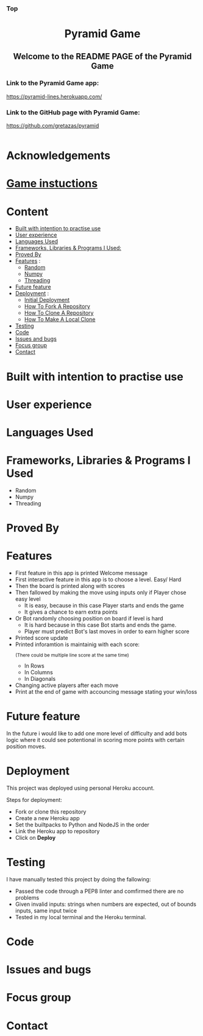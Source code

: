 ### Top <h1 style="text-align: center;"><strong>Pyramid Game</strong></h1>
<h2 style="text-align: center;"><strong>Welcome to the README PAGE of the Pyramid Game</strong></h2>

### Link to the Pyramid Game app:  

<a href="https://pyramid-lines.herokuapp.com/">https://pyramid-lines.herokuapp.com/</a>

### Link to the GitHub page with Pyramid Game:  

<a href="https://github.com/gretazas/pyramid">https://github.com/gretazas/pyramid</a>

<img src="" style="border:3git add .  px solid green" alt="">

# Acknowledgements

# **[Game instuctions](./game_intro.md)**

# Content

* [Built with intention to practise use](#built-with-intention-to-practise-use)
* [User experience](#user-experience)
* [Languages Used](#languages-used)
* [Frameworks, Libraries & Programs I Used:](#built-with-intention-to-practise-use)
* [Proved By](#proved-by)
* [Features](#features) :
    * [Random](#random)
    * [Numpy](#numpy)
    * [Threading](#threading)
* [Future feature](#future-feature)
* [Deployment](#deployment) :
    * [Initial Deployment](#initial-deployment)
    * [How To Fork A Repository](#how-to-fork-a-repository)
    * [How To Clone A Repository](#how-to-clone-a-repository)
    * [How To Make A Local Clone](#how-to-make-a-local-clone)
* [Testing](#testing)
* [Code](#code)
* [Issues and bugs](#issues-and-bugs)
* [Focus group](#focus-group)
* [Contact](#contact)

# Built with intention to practise use
# User experience
# Languages Used
# Frameworks, Libraries & Programs I Used

- Random
- Numpy
- Threading

# Proved By
# Features

- First feature in this app is printed Welcome message
- First interactive feature in this app is to choose a level. Easy/ Hard
- Then the board is printed along with scores
- Then fallowed by making the move using inputs only if Player chose easy level
     - It is easy, because in this case Player starts and ends the game
     - It gives a chance to earn extra points
- Or Bot randomly choosing position on board if level is hard
    - It is hard because in this case Bot starts and ends the game.
    - Player must predict Bot's last moves in order to earn higher score
- Printed score update
- Printed inforamtion is maintainig with each score:<p style="font-size:12px;">(There could be multiple line score at the same time)</p>
    - In Rows
    - In Columns
    - In Diagonals
- Changing active players after each move
- Print at the end of game with accouncing message stating your win/loss


# Future feature

In the future i would like to add one more level of difficulty and add bots logic where it could see potentional in scoring more points with certain position moves.

# Deployment

This project was deployed using personal Heroku account.

Steps for deployment:
- Fork or clone this repository
- Create a new Heroku app
- Set the builtpacks to Python and NodeJS in the order
- Link the Heroku app to repository
- Click on **Deploy**

# Testing

I have manually tested this project by doing the fallowing:
- Passed the code through a PEP8 linter and comfirmed there are no problems
- Given invalid inputs: strings when numbers are expected, out of bounds inputs, same input twice
- Tested in my local terminal and the Heroku terminal.

# Code
# Issues and bugs
# Focus group
# Contact 


